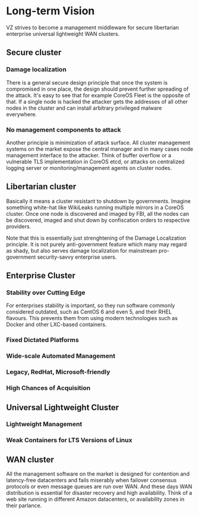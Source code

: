 # Long-term Vision

VZ strives to become a  management middleware for secure libertarian enterprise universal lightweight WAN clusters.

## Secure cluster

### Damage localization

There is a general secure design principle that once the system is compromised in one place, the design 
should prevent further spreading of the attack. It's easy to see that for example CoreOS Fleet is the opposite of that. 
If a single node is hacked the attacker gets the addresses of all other nodes in the cluster and can install arbitrary privileged malware 
everywhere.

### No management components to attack

Another principle is minimization of attack surface. All cluster management systems on the market expose the central 
manager and in many cases node management interface to the attacker. Think of buffer overflow or a vulnerable TLS implementation 
in CoreOS etcd, or attacks on centralized logging  server or monitoring/management agents on cluster nodes.

## Libertarian cluster

Basically it means a cluster resistant to shutdown by governments. Imagine something white-hat like 
WikiLeaks running multiple mirrors in a CoreOS cluster. Once one node is discovered and imaged by FBI, all the nodes can 
be discovered, imaged and shut down by confiscation orders to respective providers.

Note that this is essentially just strenghtening of the Damage Localization principle. It is not purely anti-government feature
which many may regard as shady, but also serves damage localization for mainstream pro-government security-savvy enterprise users.

## Enterprise Cluster

### Stability over Cutting Edge

For enterprises stability is important, so they run software commonly considered outdated, such as CentOS 6 and even 5, and their
RHEL flavours. This prevents them from using modern technologies such as Docker and other LXC-based containers.

### Fixed Dictated Platforms

### Wide-scale Automated Management

### Legacy, RedHat, Microsoft-friendly

### High Chances of Acquisition

## Universal Lightweight Cluster

### Lightweight Management

### Weak Containers for LTS Versions of Linux

## WAN cluster

All the management software on the market is designed for contention and latency-free datacenters and fails miserably when
failover consensus protocols or even message queues are run over WAN. And these days WAN distribution is essential for disaster
recovery and high availability. Think of a web site running in different Amazon datacenters, or availability zones in their parlance.

